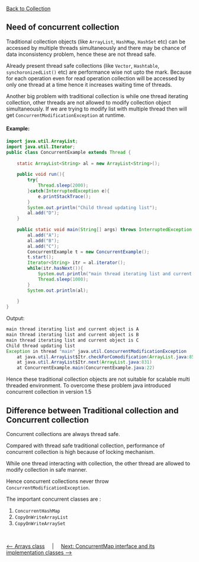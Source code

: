 [Back to Collection](../README.md)

## Need of concurrent collection

Traditional collection objects (like `ArrayList`, `HashMap`, `HashSet` etc) can be accessed by multiple threads simultaneously and there may be chance of data inconsistency problem, hence these are not thread safe.

Already present thread safe collections (like `Vector`, `Hashtable`,  `synchoronizedList()` etc) are performance wise not upto the mark. Because for each operation even for read operation collection will be accessed by only one thread at a time hence it increases waiting time of threads.

Another big problem with traditional collection is while one thread iterating collection, other threads are not allowed to modify collection object simultaneously. If we are trying to modify list with multiple thread then will get `ConcurrentModificationException` at runtime.


#### Example:

```java
import java.util.ArrayList;
import java.util.Iterator;
public class ConcurrentExample extends Thread {
    
    static ArrayList<String> al = new ArrayList<String>();
    
    public void run(){
        try{
            Thread.sleep(2000);
        }catch(InterruptedException e){
            e.printStackTrace();
        }
        System.out.println("Child thread updating list");
        al.add("D");
    }
    
    public static void main(String[] args) throws InterruptedException {
        al.add("A");
        al.add("B");
        al.add("C");
        ConcurrentExample t = new ConcurrentExample();
        t.start();
        Iterator<String> itr = al.iterator();
        while(itr.hasNext()){
            System.out.println("main thread iterating list and current object is "+itr.next());
            Thread.sleep(1000);
        }
        System.out.println(al);
        
    }
}
```

Output:

```java
main thread iterating list and current object is A
main thread iterating list and current object is B
main thread iterating list and current object is C
Child thread updating list
Exception in thread "main" java.util.ConcurrentModificationException
	at java.util.ArrayList$Itr.checkForComodification(ArrayList.java:859)
	at java.util.ArrayList$Itr.next(ArrayList.java:831)
	at ConcurrentExample.main(ConcurrentExample.java:22)
```

Hence these traditional collection objects are not suitable for scalable multi threaded environment. To overcome these problem java introduced concurrent collection in version 1.5


## Difference between Traditional collection and Concurrent collection

Concurrent collections are always thread safe.

Compared with thread safe traditional collection, performance of concurrent collection is high because of locking mechanism.

While one thread interacting with collection, the other thread are allowed to modify collection in safe manner.

Hence concurrent collections never throw `ConcurrentModificationException`.

The important concurrent classes are : <br>
1. `ConcurrentHashMap` <br>
2. `CopyOnWriteArrayList` <br>
3. `CopyOnWriteArraySet` <br>



<Br>

[<-- Arrays class](../5_arrays_class/arrays_class.md) &nbsp;&nbsp;&nbsp;&nbsp;|&nbsp;&nbsp;&nbsp;&nbsp; [Next: ConcurrentMap interface and its implementation classes -->](../6_concurrent_collection/concurrentMap.md)

<br>
